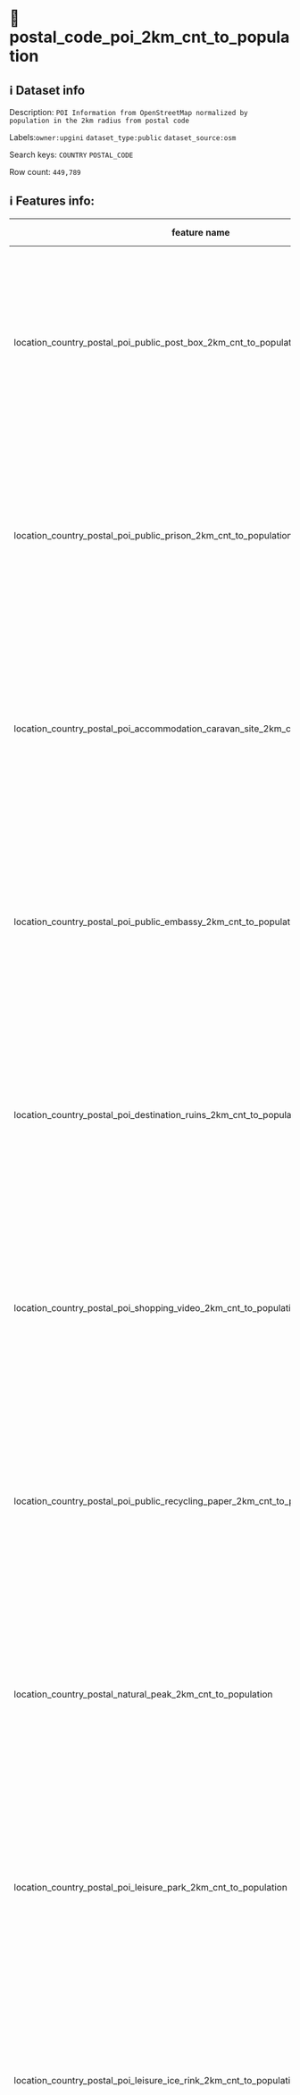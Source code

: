 # 📖 postal_code_poi_2km_cnt_to_population 
## ℹ️ Dataset info 
Description: `POI Information from OpenStreetMap normalized by population in the 2km radius from postal code` 

Labels:`owner:upgini`   `dataset_type:public`   `dataset_source:osm`   

Search keys: `COUNTRY` `POSTAL_CODE` 

Row count: `449,789` 

## ℹ️ Features info:
|feature name|feature type|descrition|
|---|---|---|
|location_country_postal_poi_public_post_box_2km_cnt_to_population|FLOAT|(Number of specific type osm objects in 2km radius from postal code)  divided by ( Population n 2km radius from postal code) |
|location_country_postal_poi_public_prison_2km_cnt_to_population|FLOAT|(Number of specific type osm objects in 2km radius from postal code)  divided by ( Population n 2km radius from postal code) |
|location_country_postal_poi_accommodation_caravan_site_2km_cnt_to_population|FLOAT|(Number of specific type osm objects in 2km radius from postal code)  divided by ( Population n 2km radius from postal code) |
|location_country_postal_poi_public_embassy_2km_cnt_to_population|FLOAT|(Number of specific type osm objects in 2km radius from postal code)  divided by ( Population n 2km radius from postal code) |
|location_country_postal_poi_destination_ruins_2km_cnt_to_population|FLOAT|(Number of specific type osm objects in 2km radius from postal code)  divided by ( Population n 2km radius from postal code) |
|location_country_postal_poi_shopping_video_2km_cnt_to_population|FLOAT|(Number of specific type osm objects in 2km radius from postal code)  divided by ( Population n 2km radius from postal code) |
|location_country_postal_poi_public_recycling_paper_2km_cnt_to_population|FLOAT|(Number of specific type osm objects in 2km radius from postal code)  divided by ( Population n 2km radius from postal code) |
|location_country_postal_natural_peak_2km_cnt_to_population|FLOAT|(Number of specific type osm objects in 2km radius from postal code)  divided by ( Population n 2km radius from postal code) |
|location_country_postal_poi_leisure_park_2km_cnt_to_population|FLOAT|(Number of specific type osm objects in 2km radius from postal code)  divided by ( Population n 2km radius from postal code) |
|location_country_postal_poi_leisure_ice_rink_2km_cnt_to_population|FLOAT|(Number of specific type osm objects in 2km radius from postal code)  divided by ( Population n 2km radius from postal code) |
|location_country_postal_poi_health_pharmacy_2km_cnt_to_population|FLOAT|(Number of specific type osm objects in 2km radius from postal code)  divided by ( Population n 2km radius from postal code) |
|location_country_postal_poi_public_arts_centre_2km_cnt_to_population|FLOAT|(Number of specific type osm objects in 2km radius from postal code)  divided by ( Population n 2km radius from postal code) |
|location_country_postal_pofw_christian_anglican_2km_cnt_to_population|FLOAT|(Number of specific type osm objects in 2km radius from postal code)  divided by ( Population n 2km radius from postal code) |
|location_country_postal_poi_miscpoi_emergency_phone_2km_cnt_to_population|FLOAT|(Number of specific type osm objects in 2km radius from postal code)  divided by ( Population n 2km radius from postal code) |
|location_country_postal_poi_tourism_tourist_info_2km_cnt_to_population|FLOAT|(Number of specific type osm objects in 2km radius from postal code)  divided by ( Population n 2km radius from postal code) |
|location_country_postal_poi_accommodation_chalet_2km_cnt_to_population|FLOAT|(Number of specific type osm objects in 2km radius from postal code)  divided by ( Population n 2km radius from postal code) |
|location_country_postal_poi_tourism_art_2km_cnt_to_population|FLOAT|(Number of specific type osm objects in 2km radius from postal code)  divided by ( Population n 2km radius from postal code) |
|location_country_postal_poi_shopping_beverages_2km_cnt_to_population|FLOAT|(Number of specific type osm objects in 2km radius from postal code)  divided by ( Population n 2km radius from postal code) |
|location_country_postal_poi_miscpoi_water_mill_2km_cnt_to_population|FLOAT|(Number of specific type osm objects in 2km radius from postal code)  divided by ( Population n 2km radius from postal code) |
|location_country_postal_poi_public_graveyard_2km_cnt_to_population|FLOAT|(Number of specific type osm objects in 2km radius from postal code)  divided by ( Population n 2km radius from postal code) |
|location_country_postal_poi_destination_viewpoint_2km_cnt_to_population|FLOAT|(Number of specific type osm objects in 2km radius from postal code)  divided by ( Population n 2km radius from postal code) |
|location_country_postal_poi_shopping_car_wash_2km_cnt_to_population|FLOAT|(Number of specific type osm objects in 2km radius from postal code)  divided by ( Population n 2km radius from postal code) |
|location_country_postal_pofw_muslim_2km_cnt_to_population|FLOAT|(Number of specific type osm objects in 2km radius from postal code)  divided by ( Population n 2km radius from postal code) |
|location_country_postal_poi_tourism_tourist_board_2km_cnt_to_population|FLOAT|(Number of specific type osm objects in 2km radius from postal code)  divided by ( Population n 2km radius from postal code) |
|location_country_postal_poi_public_courthouse_2km_cnt_to_population|FLOAT|(Number of specific type osm objects in 2km radius from postal code)  divided by ( Population n 2km radius from postal code) |
|location_country_postal_poi_destination_fort_2km_cnt_to_population|FLOAT|(Number of specific type osm objects in 2km radius from postal code)  divided by ( Population n 2km radius from postal code) |
|location_country_postal_poi_miscpoi_tower_comms_2km_cnt_to_population|FLOAT|(Number of specific type osm objects in 2km radius from postal code)  divided by ( Population n 2km radius from postal code) |
|location_country_postal_poi_shopping_sports_2km_cnt_to_population|FLOAT|(Number of specific type osm objects in 2km radius from postal code)  divided by ( Population n 2km radius from postal code) |
|location_country_postal_poi_public_library_2km_cnt_to_population|FLOAT|(Number of specific type osm objects in 2km radius from postal code)  divided by ( Population n 2km radius from postal code) |
|location_country_postal_poi_catering_pub_2km_cnt_to_population|FLOAT|(Number of specific type osm objects in 2km radius from postal code)  divided by ( Population n 2km radius from postal code) |
|location_country_postal_poi_shopping_supermarket_2km_cnt_to_population|FLOAT|(Number of specific type osm objects in 2km radius from postal code)  divided by ( Population n 2km radius from postal code) |
|location_country_postal_poi_public_recycling_metal_2km_cnt_to_population|FLOAT|(Number of specific type osm objects in 2km radius from postal code)  divided by ( Population n 2km radius from postal code) |
|location_country_postal_pofw_jewish_2km_cnt_to_population|FLOAT|(Number of specific type osm objects in 2km radius from postal code)  divided by ( Population n 2km radius from postal code) |
|location_country_postal_poi_destination_theme_park_2km_cnt_to_population|FLOAT|(Number of specific type osm objects in 2km radius from postal code)  divided by ( Population n 2km radius from postal code) |
|location_country_postal_poi_shopping_vending_cigarette_2km_cnt_to_population|FLOAT|(Number of specific type osm objects in 2km radius from postal code)  divided by ( Population n 2km radius from postal code) |
|location_country_postal_poi_health_doctors_2km_cnt_to_population|FLOAT|(Number of specific type osm objects in 2km radius from postal code)  divided by ( Population n 2km radius from postal code) |
|location_country_postal_poi_miscpoi_water_works_2km_cnt_to_population|FLOAT|(Number of specific type osm objects in 2km radius from postal code)  divided by ( Population n 2km radius from postal code) |
|location_country_postal_poi_public_post_office_2km_cnt_to_population|FLOAT|(Number of specific type osm objects in 2km radius from postal code)  divided by ( Population n 2km radius from postal code) |
|location_country_postal_poi_shopping_florist_2km_cnt_to_population|FLOAT|(Number of specific type osm objects in 2km radius from postal code)  divided by ( Population n 2km radius from postal code) |
|location_country_postal_poi_shopping_car_rental_2km_cnt_to_population|FLOAT|(Number of specific type osm objects in 2km radius from postal code)  divided by ( Population n 2km radius from postal code) |
|location_country_postal_pofw_christian_methodist_2km_cnt_to_population|FLOAT|(Number of specific type osm objects in 2km radius from postal code)  divided by ( Population n 2km radius from postal code) |
|location_country_postal_poi_accommodation_camp_site_2km_cnt_to_population|FLOAT|(Number of specific type osm objects in 2km radius from postal code)  divided by ( Population n 2km radius from postal code) |
|location_country_postal_poi_catering_food_court_2km_cnt_to_population|FLOAT|(Number of specific type osm objects in 2km radius from postal code)  divided by ( Population n 2km radius from postal code) |
|location_country_postal_poi_shopping_car_2km_cnt_to_population|FLOAT|(Number of specific type osm objects in 2km radius from postal code)  divided by ( Population n 2km radius from postal code) |
|location_country_postal_poi_shopping_bicycle_2km_cnt_to_population|FLOAT|(Number of specific type osm objects in 2km radius from postal code)  divided by ( Population n 2km radius from postal code) |
|location_country_postal_poi_shopping_books_2km_cnt_to_population|FLOAT|(Number of specific type osm objects in 2km radius from postal code)  divided by ( Population n 2km radius from postal code) |
|location_country_postal_poi_miscpoi_hunting_stand_2km_cnt_to_population|FLOAT|(Number of specific type osm objects in 2km radius from postal code)  divided by ( Population n 2km radius from postal code) |
|location_country_postal_poi_leisure_golf_course_2km_cnt_to_population|FLOAT|(Number of specific type osm objects in 2km radius from postal code)  divided by ( Population n 2km radius from postal code) |
|location_country_postal_poi_shopping_greengrocer_2km_cnt_to_population|FLOAT|(Number of specific type osm objects in 2km radius from postal code)  divided by ( Population n 2km radius from postal code) |
|location_country_postal_poi_miscpoi_bench_2km_cnt_to_population|FLOAT|(Number of specific type osm objects in 2km radius from postal code)  divided by ( Population n 2km radius from postal code) |
|location_country_postal_poi_leisure_dog_park_2km_cnt_to_population|FLOAT|(Number of specific type osm objects in 2km radius from postal code)  divided by ( Population n 2km radius from postal code) |
|location_country_postal_poi_shopping_department_store_2km_cnt_to_population|FLOAT|(Number of specific type osm objects in 2km radius from postal code)  divided by ( Population n 2km radius from postal code) |
|location_country_postal_poi_shopping_shoes_2km_cnt_to_population|FLOAT|(Number of specific type osm objects in 2km radius from postal code)  divided by ( Population n 2km radius from postal code) |
|location_country_postal_natural_mine_2km_cnt_to_population|FLOAT|(Number of specific type osm objects in 2km radius from postal code)  divided by ( Population n 2km radius from postal code) |
|location_country_postal_poi_shopping_hairdresser_2km_cnt_to_population|FLOAT|(Number of specific type osm objects in 2km radius from postal code)  divided by ( Population n 2km radius from postal code) |
|location_country_postal_poi_shopping_computer_2km_cnt_to_population|FLOAT|(Number of specific type osm objects in 2km radius from postal code)  divided by ( Population n 2km radius from postal code) |
|location_country_postal_poi_accommodation_alpine_hut_2km_cnt_to_population|FLOAT|(Number of specific type osm objects in 2km radius from postal code)  divided by ( Population n 2km radius from postal code) |
|location_country_postal_poi_destination_memorial_2km_cnt_to_population|FLOAT|(Number of specific type osm objects in 2km radius from postal code)  divided by ( Population n 2km radius from postal code) |
|location_country_postal_poi_public_university_2km_cnt_to_population|FLOAT|(Number of specific type osm objects in 2km radius from postal code)  divided by ( Population n 2km radius from postal code) |
|location_country_postal_poi_catering_biergarten_2km_cnt_to_population|FLOAT|(Number of specific type osm objects in 2km radius from postal code)  divided by ( Population n 2km radius from postal code) |
|location_country_postal_pofw_christian_mormon_2km_cnt_to_population|FLOAT|(Number of specific type osm objects in 2km radius from postal code)  divided by ( Population n 2km radius from postal code) |
|location_country_postal_poi_shopping_doityourself_2km_cnt_to_population|FLOAT|(Number of specific type osm objects in 2km radius from postal code)  divided by ( Population n 2km radius from postal code) |
|location_country_postal_poi_accommodation_shelter_2km_cnt_to_population|FLOAT|(Number of specific type osm objects in 2km radius from postal code)  divided by ( Population n 2km radius from postal code) |
|location_country_postal_poi_shopping_furniture_2km_cnt_to_population|FLOAT|(Number of specific type osm objects in 2km radius from postal code)  divided by ( Population n 2km radius from postal code) |
|location_country_postal_poi_destination_zoo_2km_cnt_to_population|FLOAT|(Number of specific type osm objects in 2km radius from postal code)  divided by ( Population n 2km radius from postal code) |
|location_country_postal_natural_volcano_2km_cnt_to_population|FLOAT|(Number of specific type osm objects in 2km radius from postal code)  divided by ( Population n 2km radius from postal code) |
|location_country_postal_poi_public_marketplace_2km_cnt_to_population|FLOAT|(Number of specific type osm objects in 2km radius from postal code)  divided by ( Population n 2km radius from postal code) |
|location_country_postal_poi_miscpoi_emergency_access_2km_cnt_to_population|FLOAT|(Number of specific type osm objects in 2km radius from postal code)  divided by ( Population n 2km radius from postal code) |
|location_country_postal_poi_shopping_butcher_2km_cnt_to_population|FLOAT|(Number of specific type osm objects in 2km radius from postal code)  divided by ( Population n 2km radius from postal code) |
|location_country_postal_poi_destination_battlefield_2km_cnt_to_population|FLOAT|(Number of specific type osm objects in 2km radius from postal code)  divided by ( Population n 2km radius from postal code) |
|location_country_postal_poi_catering_restaurant_2km_cnt_to_population|FLOAT|(Number of specific type osm objects in 2km radius from postal code)  divided by ( Population n 2km radius from postal code) |
|location_country_postal_poi_miscpoi_wastewater_plant_2km_cnt_to_population|FLOAT|(Number of specific type osm objects in 2km radius from postal code)  divided by ( Population n 2km radius from postal code) |
|location_country_postal_poi_public_recycling_clothes_2km_cnt_to_population|FLOAT|(Number of specific type osm objects in 2km radius from postal code)  divided by ( Population n 2km radius from postal code) |
|location_country_postal_pofw_shinto_2km_cnt_to_population|FLOAT|(Number of specific type osm objects in 2km radius from postal code)  divided by ( Population n 2km radius from postal code) |
|location_country_postal_poi_destination_wayside_cross_2km_cnt_to_population|FLOAT|(Number of specific type osm objects in 2km radius from postal code)  divided by ( Population n 2km radius from postal code) |
|location_country_postal_natural_cliff_2km_cnt_to_population|FLOAT|(Number of specific type osm objects in 2km radius from postal code)  divided by ( Population n 2km radius from postal code) |
|location_country_postal_poi_leisure_cinema_2km_cnt_to_population|FLOAT|(Number of specific type osm objects in 2km radius from postal code)  divided by ( Population n 2km radius from postal code) |
|location_country_postal_poi_tourism_tourist_guidepost_2km_cnt_to_population|FLOAT|(Number of specific type osm objects in 2km radius from postal code)  divided by ( Population n 2km radius from postal code) |
|location_country_postal_poi_miscpoi_tower_observation_2km_cnt_to_population|FLOAT|(Number of specific type osm objects in 2km radius from postal code)  divided by ( Population n 2km radius from postal code) |
|location_country_postal_poi_shopping_optician_2km_cnt_to_population|FLOAT|(Number of specific type osm objects in 2km radius from postal code)  divided by ( Population n 2km radius from postal code) |
|location_country_postal_poi_miscpoi_camera_surveillance_2km_cnt_to_population|FLOAT|(Number of specific type osm objects in 2km radius from postal code)  divided by ( Population n 2km radius from postal code) |
|location_country_postal_poi_accommodation_guest_house_2km_cnt_to_population|FLOAT|(Number of specific type osm objects in 2km radius from postal code)  divided by ( Population n 2km radius from postal code) |
|location_country_postal_poi_shopping_mobile_phone_2km_cnt_to_population|FLOAT|(Number of specific type osm objects in 2km radius from postal code)  divided by ( Population n 2km radius from postal code) |
|location_country_postal_poi_destination_monument_2km_cnt_to_population|FLOAT|(Number of specific type osm objects in 2km radius from postal code)  divided by ( Population n 2km radius from postal code) |
|location_country_postal_poi_shopping_toys_2km_cnt_to_population|FLOAT|(Number of specific type osm objects in 2km radius from postal code)  divided by ( Population n 2km radius from postal code) |
|location_country_postal_poi_health_dentist_2km_cnt_to_population|FLOAT|(Number of specific type osm objects in 2km radius from postal code)  divided by ( Population n 2km radius from postal code) |
|location_country_postal_poi_miscpoi_toilet_2km_cnt_to_population|FLOAT|(Number of specific type osm objects in 2km radius from postal code)  divided by ( Population n 2km radius from postal code) |
|location_country_postal_poi_public_college_2km_cnt_to_population|FLOAT|(Number of specific type osm objects in 2km radius from postal code)  divided by ( Population n 2km radius from postal code) |
|location_country_postal_poi_accommodation_motel_2km_cnt_to_population|FLOAT|(Number of specific type osm objects in 2km radius from postal code)  divided by ( Population n 2km radius from postal code) |
|location_country_postal_poi_health_veterinary_2km_cnt_to_population|FLOAT|(Number of specific type osm objects in 2km radius from postal code)  divided by ( Population n 2km radius from postal code) |
|location_country_postal_pofw_christian_catholic_2km_cnt_to_population|FLOAT|(Number of specific type osm objects in 2km radius from postal code)  divided by ( Population n 2km radius from postal code) |
|location_country_postal_poi_destination_attraction_2km_cnt_to_population|FLOAT|(Number of specific type osm objects in 2km radius from postal code)  divided by ( Population n 2km radius from postal code) |
|location_country_postal_poi_public_school_2km_cnt_to_population|FLOAT|(Number of specific type osm objects in 2km radius from postal code)  divided by ( Population n 2km radius from postal code) |
|location_country_postal_poi_leisure_nightclub_2km_cnt_to_population|FLOAT|(Number of specific type osm objects in 2km radius from postal code)  divided by ( Population n 2km radius from postal code) |
|location_country_postal_pofw_christian_protestant_2km_cnt_to_population|FLOAT|(Number of specific type osm objects in 2km radius from postal code)  divided by ( Population n 2km radius from postal code) |
|location_country_postal_pofw_christian_2km_cnt_to_population|FLOAT|(Number of specific type osm objects in 2km radius from postal code)  divided by ( Population n 2km radius from postal code) |
|location_country_postal_poi_shopping_car_repair_2km_cnt_to_population|FLOAT|(Number of specific type osm objects in 2km radius from postal code)  divided by ( Population n 2km radius from postal code) |
|location_country_postal_pofw_hindu_2km_cnt_to_population|FLOAT|(Number of specific type osm objects in 2km radius from postal code)  divided by ( Population n 2km radius from postal code) |
|location_country_postal_poi_catering_cafe_2km_cnt_to_population|FLOAT|(Number of specific type osm objects in 2km radius from postal code)  divided by ( Population n 2km radius from postal code) |
|location_country_postal_poi_public_town_hall_2km_cnt_to_population|FLOAT|(Number of specific type osm objects in 2km radius from postal code)  divided by ( Population n 2km radius from postal code) |
|location_country_postal_poi_leisure_stadium_2km_cnt_to_population|FLOAT|(Number of specific type osm objects in 2km radius from postal code)  divided by ( Population n 2km radius from postal code) |
|location_country_postal_poi_public_recycling_glass_2km_cnt_to_population|FLOAT|(Number of specific type osm objects in 2km radius from postal code)  divided by ( Population n 2km radius from postal code) |
|location_country_postal_poi_miscpoi_lighthouse_2km_cnt_to_population|FLOAT|(Number of specific type osm objects in 2km radius from postal code)  divided by ( Population n 2km radius from postal code) |
|location_country_postal_poi_public_public_building_2km_cnt_to_population|FLOAT|(Number of specific type osm objects in 2km radius from postal code)  divided by ( Population n 2km radius from postal code) |
|location_country_postal_poi_miscpoi_drinking_water_2km_cnt_to_population|FLOAT|(Number of specific type osm objects in 2km radius from postal code)  divided by ( Population n 2km radius from postal code) |
|location_country_postal_poi_public_telephone_2km_cnt_to_population|FLOAT|(Number of specific type osm objects in 2km radius from postal code)  divided by ( Population n 2km radius from postal code) |
|location_country_postal_natural_beach_2km_cnt_to_population|FLOAT|(Number of specific type osm objects in 2km radius from postal code)  divided by ( Population n 2km radius from postal code) |
|location_country_postal_poi_leisure_playground_2km_cnt_to_population|FLOAT|(Number of specific type osm objects in 2km radius from postal code)  divided by ( Population n 2km radius from postal code) |
|location_country_postal_poi_shopping_kiosk_2km_cnt_to_population|FLOAT|(Number of specific type osm objects in 2km radius from postal code)  divided by ( Population n 2km radius from postal code) |
|location_country_postal_poi_shopping_mall_2km_cnt_to_population|FLOAT|(Number of specific type osm objects in 2km radius from postal code)  divided by ( Population n 2km radius from postal code) |
|location_country_postal_poi_public_nursing_home_2km_cnt_to_population|FLOAT|(Number of specific type osm objects in 2km radius from postal code)  divided by ( Population n 2km radius from postal code) |
|location_country_postal_poi_leisure_tennis_court_2km_cnt_to_population|FLOAT|(Number of specific type osm objects in 2km radius from postal code)  divided by ( Population n 2km radius from postal code) |
|location_country_postal_poi_leisure_theatre_2km_cnt_to_population|FLOAT|(Number of specific type osm objects in 2km radius from postal code)  divided by ( Population n 2km radius from postal code) |
|location_country_postal_poi_shopping_convenience_2km_cnt_to_population|FLOAT|(Number of specific type osm objects in 2km radius from postal code)  divided by ( Population n 2km radius from postal code) |
|location_country_postal_poi_shopping_outdoor_2km_cnt_to_population|FLOAT|(Number of specific type osm objects in 2km radius from postal code)  divided by ( Population n 2km radius from postal code) |
|location_country_postal_pofw_muslim_sunni_2km_cnt_to_population|FLOAT|(Number of specific type osm objects in 2km radius from postal code)  divided by ( Population n 2km radius from postal code) |
|location_country_postal_pofw_christian_orthodox_2km_cnt_to_population|FLOAT|(Number of specific type osm objects in 2km radius from postal code)  divided by ( Population n 2km radius from postal code) |
|location_country_postal_pofw_christian_lutheran_2km_cnt_to_population|FLOAT|(Number of specific type osm objects in 2km radius from postal code)  divided by ( Population n 2km radius from postal code) |
|location_country_postal_poi_miscpoi_water_tower_2km_cnt_to_population|FLOAT|(Number of specific type osm objects in 2km radius from postal code)  divided by ( Population n 2km radius from postal code) |
|location_country_postal_poi_public_police_2km_cnt_to_population|FLOAT|(Number of specific type osm objects in 2km radius from postal code)  divided by ( Population n 2km radius from postal code) |
|location_country_postal_poi_health_hospital_2km_cnt_to_population|FLOAT|(Number of specific type osm objects in 2km radius from postal code)  divided by ( Population n 2km radius from postal code) |
|location_country_postal_poi_tourism_archaeological_2km_cnt_to_population|FLOAT|(Number of specific type osm objects in 2km radius from postal code)  divided by ( Population n 2km radius from postal code) |
|location_country_postal_pofw_christian_baptist_2km_cnt_to_population|FLOAT|(Number of specific type osm objects in 2km radius from postal code)  divided by ( Population n 2km radius from postal code) |
|location_country_postal_pofw_taoist_2km_cnt_to_population|FLOAT|(Number of specific type osm objects in 2km radius from postal code)  divided by ( Population n 2km radius from postal code) |
|location_country_postal_poi_money_atm_2km_cnt_to_population|FLOAT|(Number of specific type osm objects in 2km radius from postal code)  divided by ( Population n 2km radius from postal code) |
|location_country_postal_poi_miscpoi_fire_hydrant_2km_cnt_to_population|FLOAT|(Number of specific type osm objects in 2km radius from postal code)  divided by ( Population n 2km radius from postal code) |
|location_country_postal_poi_shopping_gift_2km_cnt_to_population|FLOAT|(Number of specific type osm objects in 2km radius from postal code)  divided by ( Population n 2km radius from postal code) |
|location_country_postal_poi_tourism_tourist_map_2km_cnt_to_population|FLOAT|(Number of specific type osm objects in 2km radius from postal code)  divided by ( Population n 2km radius from postal code) |
|location_country_postal_poi_shopping_bicycle_rental_2km_cnt_to_population|FLOAT|(Number of specific type osm objects in 2km radius from postal code)  divided by ( Population n 2km radius from postal code) |
|location_country_postal_poi_accommodation_hotel_2km_cnt_to_population|FLOAT|(Number of specific type osm objects in 2km radius from postal code)  divided by ( Population n 2km radius from postal code) |
|location_country_postal_poi_leisure_swimming_pool_2km_cnt_to_population|FLOAT|(Number of specific type osm objects in 2km radius from postal code)  divided by ( Population n 2km radius from postal code) |
|location_country_postal_poi_shopping_clothes_2km_cnt_to_population|FLOAT|(Number of specific type osm objects in 2km radius from postal code)  divided by ( Population n 2km radius from postal code) |
|location_country_postal_poi_shopping_beauty_2km_cnt_to_population|FLOAT|(Number of specific type osm objects in 2km radius from postal code)  divided by ( Population n 2km radius from postal code) |
|location_country_postal_poi_shopping_vending_machine_2km_cnt_to_population|FLOAT|(Number of specific type osm objects in 2km radius from postal code)  divided by ( Population n 2km radius from postal code) |
|location_country_postal_poi_destination_picnic_site_2km_cnt_to_population|FLOAT|(Number of specific type osm objects in 2km radius from postal code)  divided by ( Population n 2km radius from postal code) |
|location_country_postal_poi_public_recycling_2km_cnt_to_population|FLOAT|(Number of specific type osm objects in 2km radius from postal code)  divided by ( Population n 2km radius from postal code) |
|location_country_postal_poi_destination_wayside_shrine_2km_cnt_to_population|FLOAT|(Number of specific type osm objects in 2km radius from postal code)  divided by ( Population n 2km radius from postal code) |
|location_country_postal_poi_shopping_car_sharing_2km_cnt_to_population|FLOAT|(Number of specific type osm objects in 2km radius from postal code)  divided by ( Population n 2km radius from postal code) |
|location_country_postal_natural_spring_2km_cnt_to_population|FLOAT|(Number of specific type osm objects in 2km radius from postal code)  divided by ( Population n 2km radius from postal code) |
|location_country_postal_pofw_sikh_2km_cnt_to_population|FLOAT|(Number of specific type osm objects in 2km radius from postal code)  divided by ( Population n 2km radius from postal code) |
|location_country_postal_poi_public_kindergarten_2km_cnt_to_population|FLOAT|(Number of specific type osm objects in 2km radius from postal code)  divided by ( Population n 2km radius from postal code) |
|location_country_postal_pofw_buddhist_2km_cnt_to_population|FLOAT|(Number of specific type osm objects in 2km radius from postal code)  divided by ( Population n 2km radius from postal code) |
|location_country_postal_poi_destination_artwork_2km_cnt_to_population|FLOAT|(Number of specific type osm objects in 2km radius from postal code)  divided by ( Population n 2km radius from postal code) |
|location_country_postal_poi_shopping_laundry_2km_cnt_to_population|FLOAT|(Number of specific type osm objects in 2km radius from postal code)  divided by ( Population n 2km radius from postal code) |
|location_country_postal_poi_accommodation_hostel_2km_cnt_to_population|FLOAT|(Number of specific type osm objects in 2km radius from postal code)  divided by ( Population n 2km radius from postal code) |
|location_country_postal_poi_leisure_pitch_2km_cnt_to_population|FLOAT|(Number of specific type osm objects in 2km radius from postal code)  divided by ( Population n 2km radius from postal code) |
|location_country_postal_poi_shopping_vending_parking_2km_cnt_to_population|FLOAT|(Number of specific type osm objects in 2km radius from postal code)  divided by ( Population n 2km radius from postal code) |
|location_country_postal_poi_destination_castle_2km_cnt_to_population|FLOAT|(Number of specific type osm objects in 2km radius from postal code)  divided by ( Population n 2km radius from postal code) |
|location_country_postal_poi_accommodation_bed_and_breakfast_2km_cnt_to_population|FLOAT|(Number of specific type osm objects in 2km radius from postal code)  divided by ( Population n 2km radius from postal code) |
|location_country_postal_natural_glacier_2km_cnt_to_population|FLOAT|(Number of specific type osm objects in 2km radius from postal code)  divided by ( Population n 2km radius from postal code) |
|location_country_postal_poi_shopping_chemist_2km_cnt_to_population|FLOAT|(Number of specific type osm objects in 2km radius from postal code)  divided by ( Population n 2km radius from postal code) |
|location_country_postal_poi_money_bank_2km_cnt_to_population|FLOAT|(Number of specific type osm objects in 2km radius from postal code)  divided by ( Population n 2km radius from postal code) |
|location_country_postal_poi_miscpoi_windmill_2km_cnt_to_population|FLOAT|(Number of specific type osm objects in 2km radius from postal code)  divided by ( Population n 2km radius from postal code) |
|location_country_postal_pofw_christian_evangelical_2km_cnt_to_population|FLOAT|(Number of specific type osm objects in 2km radius from postal code)  divided by ( Population n 2km radius from postal code) |
|location_country_postal_poi_public_community_centre_2km_cnt_to_population|FLOAT|(Number of specific type osm objects in 2km radius from postal code)  divided by ( Population n 2km radius from postal code) |
|location_country_postal_poi_catering_bar_2km_cnt_to_population|FLOAT|(Number of specific type osm objects in 2km radius from postal code)  divided by ( Population n 2km radius from postal code) |
|location_country_postal_poi_shopping_newsagent_2km_cnt_to_population|FLOAT|(Number of specific type osm objects in 2km radius from postal code)  divided by ( Population n 2km radius from postal code) |
|location_country_postal_poi_public_fire_station_2km_cnt_to_population|FLOAT|(Number of specific type osm objects in 2km radius from postal code)  divided by ( Population n 2km radius from postal code) |
|location_country_postal_natural_cave_entrance_2km_cnt_to_population|FLOAT|(Number of specific type osm objects in 2km radius from postal code)  divided by ( Population n 2km radius from postal code) |
|location_country_postal_poi_miscpoi_waste_basket_2km_cnt_to_population|FLOAT|(Number of specific type osm objects in 2km radius from postal code)  divided by ( Population n 2km radius from postal code) |
|location_country_postal_poi_miscpoi_fountain_2km_cnt_to_population|FLOAT|(Number of specific type osm objects in 2km radius from postal code)  divided by ( Population n 2km radius from postal code) |
|location_country_postal_poi_shopping_travel_agency_2km_cnt_to_population|FLOAT|(Number of specific type osm objects in 2km radius from postal code)  divided by ( Population n 2km radius from postal code) |
|location_country_postal_poi_shopping_stationery_2km_cnt_to_population|FLOAT|(Number of specific type osm objects in 2km radius from postal code)  divided by ( Population n 2km radius from postal code) |
|location_country_postal_poi_shopping_garden_centre_2km_cnt_to_population|FLOAT|(Number of specific type osm objects in 2km radius from postal code)  divided by ( Population n 2km radius from postal code) |
|location_country_postal_poi_shopping_bakery_2km_cnt_to_population|FLOAT|(Number of specific type osm objects in 2km radius from postal code)  divided by ( Population n 2km radius from postal code) |
|location_country_postal_poi_destination_museum_2km_cnt_to_population|FLOAT|(Number of specific type osm objects in 2km radius from postal code)  divided by ( Population n 2km radius from postal code) |
|location_country_postal_poi_catering_fast_food_2km_cnt_to_population|FLOAT|(Number of specific type osm objects in 2km radius from postal code)  divided by ( Population n 2km radius from postal code) |
|location_country_postal_poi_leisure_sports_centre_2km_cnt_to_population|FLOAT|(Number of specific type osm objects in 2km radius from postal code)  divided by ( Population n 2km radius from postal code) |
|location_country_postal_poi_miscpoi_water_well_2km_cnt_to_population|FLOAT|(Number of specific type osm objects in 2km radius from postal code)  divided by ( Population n 2km radius from postal code) |
|location_country_postal_poi_destination_archaeological_site_2km_cnt_to_population|FLOAT|(Number of specific type osm objects in 2km radius from postal code)  divided by ( Population n 2km radius from postal code) |
|location_country_postal_poi_shopping_jewelry_2km_cnt_to_population|FLOAT|(Number of specific type osm objects in 2km radius from postal code)  divided by ( Population n 2km radius from postal code) |
|location_country_postal_pofw_muslim_shia_2km_cnt_to_population|FLOAT|(Number of specific type osm objects in 2km radius from postal code)  divided by ( Population n 2km radius from postal code) |
